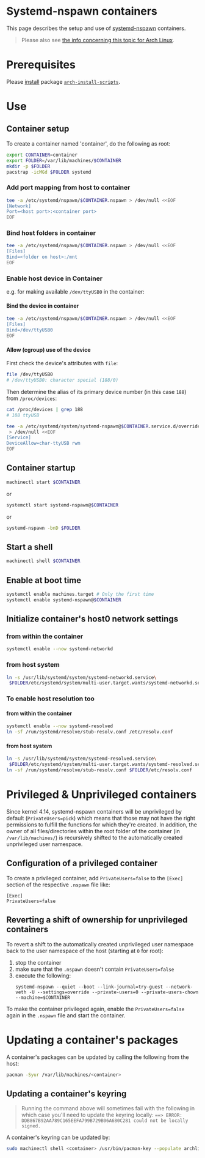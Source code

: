 # Systemd-nspawn containers
This page describes the setup and use of [systemd-nspawn] containers.
> Please also see [the info concerning this topic for Arch Linux].

# Prerequisites
Please [install] package [`arch-install-scripts`].

# Use

## Container setup

To create a container named 'container', do the following as root:
```bash
export CONTAINER=container
export FOLDER=/var/lib/machines/$CONTAINER
mkdir -p $FOLDER
pacstrap -icMGd $FOLDER systemd
```

### Add port mapping from host to container

```bash
tee -a /etc/systemd/nspawn/$CONTAINER.nspawn > /dev/null <<EOF
[Network]
Port=<host port>:<container port>
EOF
```

### Bind host folders in container

```bash
tee -a /etc/systemd/nspawn/$CONTAINER.nspawn > /dev/null <<EOF
[Files]
Bind=<folder on host>:/mnt
EOF
```

### Enable host device in Container
e.g. for making available `/dev/ttyUSB0` in the container:

#### Bind the device in container

```bash
tee -a /etc/systemd/nspawn/$CONTAINER.nspawn > /dev/null <<EOF
[Files]
Bind=/dev/ttyUSB0
EOF
```

#### Allow (cgroup) use of the device
First check the device's attributes with `file`:
```bash
file /dev/ttyUSB0
# /dev/ttyUSB0: character special (188/0)
```

Then determine the alias of its primary device number (in this case `188`) from `/proc/devices`:
```bash
cat /proc/devices | grep 188
# 188 ttyUSB

tee -a /etc/systemd/system/systemd-nspawn@$CONTAINER.service.d/override.conf\
 > /dev/null <<EOF
[Service]
DeviceAllow=char-ttyUSB rwm
EOF
```

## Container startup

```bash
machinectl start $CONTAINER
```

or

```bash
systemctl start systemd-nspawn@$CONTAINER
```

or

```bash
systemd-nspawn -bnD $FOLDER
```

## Start a shell

```bash
machinectl shell $CONTAINER
```

## Enable at boot time

```bash
systemctl enable machines.target # Only the first time
systemctl enable systemd-nspawn@$CONTAINER
```

## Initialize container's host0 network settings

### from within the container

```bash
systemctl enable --now systemd-networkd
```

### from host system

```bash
ln -s /usr/lib/systemd/system/systemd-networkd.service\
 $FOLDER/etc/systemd/system/multi-user.target.wants/systemd-networkd.service
```

### To enable host resolution too

#### from within the container

```bash
systemctl enable --now systemd-resolved
ln -sf /run/systemd/resolve/stub-resolv.conf /etc/resolv.conf
```

#### from host system

```bash
ln -s /usr/lib/systemd/system/systemd-resolved.service\
 $FOLDER/etc/systemd/system/multi-user.target.wants/systemd-resolved.service
ln -sf /run/systemd/resolve/stub-resolv.conf $FOLDER/etc/resolv.conf
```

# Privileged & Unprivileged containers
Since kernel 4.14, systemd-nspawn containers will be unprivileged by default (`PrivateUsers=pick`) which means that those may not have the right permissions to fulfill the functions for which they're created. In addition, the owner of all files/directories within the root folder of the container (in `/var/lib/machines/`) is recursively shifted to the automatically created unprivileged user namespace.

## Configuration of a privileged container
To create a privileged container, add `PrivateUsers=false` to the `[Exec]` section of the respective `.nspawn` file like:
```
[Exec]
PrivateUsers=false
```

## Reverting a shift of ownership for unprivileged containers
To revert a shift to the automatically created unprivileged user namespace back to the user namespace of the host (starting at `0` for root):
1. stop the container
2. make sure that the `.nspawn` doesn't contain `PrivateUsers=false`
3. execute the following:
   ```
   systemd-nspawn --quiet --boot --link-journal=try-guest --network-veth -U --settings=override --private-users=0 --private-users-chown --machine=$CONTAINER
   ```

To make the container privileged again, enable the `PrivateUsers=false` again in the `.nspawn` file and start the container.

# Updating a container's packages
A container's packages can be updated by calling the following from the host:
``` bash
pacman -Syur /var/lib/machines/<container>
```

## Updating a container's keyring

> Running the command above will sometimes fail with the following in which case you'll need to update the keyring locally:
  `==> ERROR: DDB867B92AA789C165EEFA799B729B06A680C281 could not be locally signed.`

A container's keyring can be updated by:
```bash
sudo machinectl shell <container> /usr/bin/pacman-key --populate archlinux
```

[install]: using-pacman.md#install-a-package
[systemd-nspawn]: http://www.freedesktop.org/software/systemd/man/systemd-nspawn.html
[the info concerning this topic for Arch Linux]: https://wiki.archlinux.org/index.php/Systemd-nspawn
[`arch-install-scripts`]: https://www.archlinux.org/packages/extra/any/arch-install-scripts/